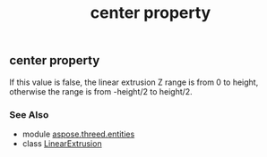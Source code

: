 ﻿---
title: center property
second_title: Aspose.3D for Python via .NET API References
description: 
type: docs
weight: 100
url: /python-net/aspose.threed.entities/linearextrusion/center/
is_root: false
---

## center property


If this value is false, the linear extrusion Z range is from 0 to height, otherwise the range is from -height/2 to height/2.

### See Also
* module [aspose.threed.entities](../../)
* class [LinearExtrusion](/3d/python-net/aspose.threed.entities/linearextrusion)
